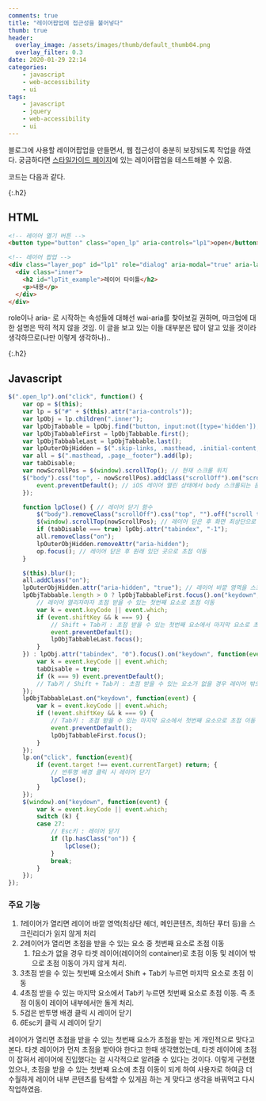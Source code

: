 ```yaml
---
comments: true
title: "레이어팝업에 접근성을 불어넣다"
thumb: true
header:
  overlay_image: /assets/images/thumb/default_thumb04.png
  overlay_filter: 0.3
date: 2020-01-29 22:14
categories:
    - javascript
    - web-accessibility
    - ui
tags:
    - javascript
    - jquery
    - web-accessibility
    - ui
---
```

블로그에 사용할 레이어팝업을 만들면서, 웹 접근성이 충분히 보장되도록 작업을 하였다. 궁금하다면 <a href="/styleguide" class="bu-link2">스타일가이드 페이지</a>에 있는 레이어팝업을 테스트해볼 수 있음.

코드는 다음과 같다.

{:.h2}
## HTML
```html
<!-- 레이어 열기 버튼 -->
<button type="button" class="open_lp" aria-controls="lp1">open</button>

<!-- 레이어 팝업 -->
<div class="layer_pop" id="lp1" role="dialog" aria-modal="true" aria-labelledby="lpTit_example">
  <div class="inner">
    <h2 id="lpTit_example">레이어 타이틀</h2>
    <p>내용</p>
  </div>
</div>
```
role이나 aria- 로 시작하는 속성들에 대해선 wai-aria를 찾아보길 권하며, 마크업에 대한 설명은 딱히 적지 않을 것임. 이 글을 보고 있는 이들 대부분은 많이 알고 있을 것이라 생각하므로(나만 이렇게 생각하나)..

{:.h2}
## Javascript
```javascript
$(".open_lp").on("click", function() {
    var op = $(this);
    var lp = $("#" + $(this).attr("aria-controls"));
    var lpObj = lp.children(".inner");
    var lpObjTabbable = lpObj.find("button, input:not([type='hidden']), select, iframe, textarea, [href], [tabindex]:not([tabindex='-1'])");
    var lpObjTabbableFirst = lpObjTabbable.first();
    var lpObjTabbableLast = lpObjTabbable.last();
    var lpOuterObjHidden = $(".skip-links, .masthead, .initial-content, .search-content, .page__footer");
    var all = $(".masthead, .page__footer").add(lp);
    var tabDisable;
    var nowScrollPos = $(window).scrollTop(); // 현재 스크롤 위치
    $("body").css("top", - nowScrollPos).addClass("scrollOff").on("scroll touchmove mousewheel", function(event){
        event.preventDefault(); // iOS 레이어 열린 상태에서 body 스크롤되는 문제 fix
    });

    function lpClose() { // 레이어 닫기 함수
        $("body").removeClass("scrollOff").css("top", "").off("scroll touchmove mousewheel");
        $(window).scrollTop(nowScrollPos); // 레이어 닫은 후 화면 최상단으로 이동 방지
        if (tabDisable === true) lpObj.attr("tabindex", "-1");
        all.removeClass("on");
        lpOuterObjHidden.removeAttr("aria-hidden");
        op.focus(); // 레이어 닫은 후 원래 있던 곳으로 초점 이동
    }

    $(this).blur();
    all.addClass("on");        
    lpOuterObjHidden.attr("aria-hidden", "true"); // 레이어 바깥 영역을 스크린리더가 읽지 않게
    lpObjTabbable.length > 0 ? lpObjTabbableFirst.focus().on("keydown", function(event) { 
        // 레이어 열리자마자 초점 받을 수 있는 첫번째 요소로 초점 이동
        var k = event.keyCode || event.which;
        if (event.shiftKey && k === 9) {
            // Shift + Tab키 : 초점 받을 수 있는 첫번째 요소에서 마지막 요소로 초점 이동
            event.preventDefault();
            lpObjTabbableLast.focus();
        }
    }) : lpObj.attr("tabindex", "0").focus().on("keydown", function(event){
        var k = event.keyCode || event.which;
        tabDisable = true;
        if (k === 9) event.preventDefault();
        // Tab키 / Shift + Tab키 : 초점 받을 수 있는 요소가 없을 경우 레이어 밖으로 초점 이동 안되게
    });
    lpObjTabbableLast.on("keydown", function(event) {
        var k = event.keyCode || event.which;
        if (!event.shiftKey && k === 9) {
            // Tab키 : 초점 받을 수 있는 마지막 요소에서 첫번째 요소으로 초점 이동
            event.preventDefault();
            lpObjTabbableFirst.focus();
        }
    });
    lp.on("click", function(event){
        if (event.target !== event.currentTarget) return; {
            // 반투명 배경 클릭 시 레이어 닫기
            lpClose();
        }
    });
    $(window).on("keydown", function(event) {
        var k = event.keyCode || event.which;
        switch (k) {
        case 27:
            // Esc키 : 레이어 닫기
            if (lp.hasClass("on")) {
                lpClose();
            }
            break;
        }
    });
});
```
<div class="cont-box type1 mt--standard">
  <h3 class="cont-box__tit">주요 기능</h3>
  <ol class="bu-list--num type2 mt--standard">
    <li><em class="num">1</em>레이어가 열리면 레이어 바깥 영역(최상단 헤더, 메인콘텐츠, 최하단 푸터 등)을 스크린리더가 읽지 않게 처리</li>
    <li><em class="num">2</em>레이어가 열리면 초점을 받을 수 있는 요소 중 첫번째 요소로 초점 이동
        <ol>
            <li><em class="num">1</em>요소가 없을 경우 타겟 레이어(레이어의 container)로 초점 이동 및 레이어 밖으로 초점 이동이 가지 않게 처리.</li>
        </ol>
    </li>
    <li><em class="num">3</em>초점 받을 수 있는 첫번째 요소에서 Shift + Tab키 누르면 마지막 요소로 초점 이동</li>
    <li><em class="num">4</em>초점 받을 수 있는 마지막 요소에서 Tab키 누르면 첫번째 요소로 초점 이동. 즉 초점 이동이 레이어 내부에서만 돌게 처리.</li>
    <li><em class="num">5</em>검은 반투명 배경 클릭 시 레이어 닫기</li>
    <li><em class="num">6</em>Esc키 클릭 시 레이어 닫기</li>
  </ol>
</div>

레이어가 열리면 초점을 받을 수 있는 첫번째 요소가 초점을 받는 게 개인적으로 맞다고 본다. 타겟 레이어가 먼저 초점을 받아야 한다고 한때 생각했었는데, 타겟 레이어에 초점이 잡혀서 레이어에 진입했다는 걸 시각적으로 알려줄 수 있다는 것이다. 이렇게 구현했었으나, 초점을 받을 수 있는 첫번째 요소에 초점 이동이 되게 하여 사용자로 하여금 더 수월하게 레이어 내부 콘텐츠를 탐색할 수 있게끔 하는 게 맞다고 생각을 바꿔먹고 다시 작업하였음.